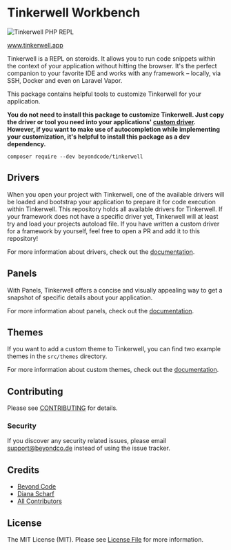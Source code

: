 # Tinkerwell Workbench

![Tinkerwell PHP REPL](https://tinkerwell.app/images/simple_screenshot.png?v4)

www.tinkerwell.app

Tinkerwell is a REPL on steroids. It allows you to run code snippets within the context of your application without
hitting the browser. It's the perfect companion to your favorite IDE and works with any framework – locally, via SSH,
Docker and even on Laravel Vapor.

This package contains helpful tools to customize Tinkerwell for your application.

**You do not need to install this package to customize Tinkerwell. Just copy the driver or tool you need into your
applications' [custom driver](https://tinkerwell.app/docs/4/extending-tinkerwell/custom-drivers). However, if you want
to make use of
autocompletion while implementing your customization, it's helpful to install this package as a dev dependency.**

```
composer require --dev beyondcode/tinkerwell
```

## Drivers

When you open your project with Tinkerwell, one of the available drivers will be loaded and bootstrap your application
to prepare it for code execution within Tinkerwell. This repository holds all available drivers for Tinkerwell. If your
framework does not have a
specific driver yet, Tinkerwell will at least try and load your projects autoload file.
If you have written a custom driver for a framework by yourself, feel free to open a PR and add it to this repository!

For more information about drivers, check out
the [documentation](https://tinkerwell.app/docs/4/extending-tinkerwell/custom-drivers).

## Panels

With Panels, Tinkerwell offers a concise and visually appealing way to get a snapshot of specific details about your
application.

For more information about panels, check out
the [documentation](https://tinkerwell.app/docs/4/extending-tinkerwell/panels).

## Themes
If you want to add a custom theme to Tinkerwell, you can find two example themes in the `src/themes` directory.

For more information about custom themes, check out
the [documentation](https://tinkerwell.app/docs/4/advanced-usage/custom-themes).

## Contributing

Please see [CONTRIBUTING](CONTRIBUTING.md) for details.

### Security

If you discover any security related issues, please email support@beyondco.de instead of using the issue tracker.

## Credits

- [Beyond Code](https://github.com/beyondcode)
- [Diana Scharf](https://github.com/mechelon)
- [All Contributors](../../contributors)

## License

The MIT License (MIT). Please see [License File](LICENSE.md) for more information.

